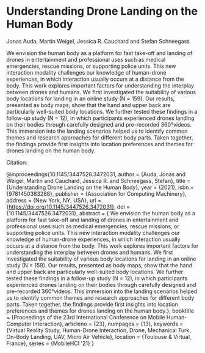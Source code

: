 # Understanding Drone Landing on the Human Body

Jonas Auda, Martin Weigel, Jessica R. Cauchard and Stefan Schneegass

We envision the human body as a platform for fast take-off and landing of drones
in entertainment and professional uses such as medical emergencies, rescue missions,
or supporting police units. This new interaction modality challenges our knowledge
of human-drone experiences, in which interaction usually occurs at a distance from
the body. This work explores important factors for understanding the interplay between
drones and humans. We first investigated the suitability of various body locations
for landing in an online study (N = 159). Our results, presented as body maps, show
that the hand and upper back are particularly well-suited body locations. We further
tested these findings in a follow-up study (N = 12), in which participants experienced
drones landing on their bodies through carefully designed and pre-recorded 360°videos.
This immersion into the landing scenarios helped us to identify common themes and
research approaches for different body parts. Taken together, the findings provide
first insights into location preferences and themes for drones landing on the human
body.


Citation:

@inproceedings{10.1145/3447526.3472031,
author = {Auda, Jonas and Weigel, Martin and Cauchard, Jessica R. and Schneegass, Stefan},
title = {Understanding Drone Landing on the Human Body},
year = {2021},
isbn = {9781450383288},
publisher = {Association for Computing Machinery},
address = {New York, NY, USA},
url = {https://doi.org/10.1145/3447526.3472031},
doi = {10.1145/3447526.3472031},
abstract = { We envision the human body as a platform for fast take-off and landing of drones
in entertainment and professional uses such as medical emergencies, rescue missions,
or supporting police units. This new interaction modality challenges our knowledge
of human-drone experiences, in which interaction usually occurs at a distance from
the body. This work explores important factors for understanding the interplay between
drones and humans. We first investigated the suitability of various body locations
for landing in an online study (N = 159). Our results, presented as body maps, show
that the hand and upper back are particularly well-suited body locations. We further
tested these findings in a follow-up study (N = 12), in which participants experienced
drones landing on their bodies through carefully designed and pre-recorded 360°videos.
This immersion into the landing scenarios helped us to identify common themes and
research approaches for different body parts. Taken together, the findings provide
first insights into location preferences and themes for drones landing on the human
body.},
booktitle = {Proceedings of the 23rd International Conference on Mobile Human-Computer Interaction},
articleno = {23},
numpages = {13},
keywords = {Virtual Reality Study, Human-Drone Interaction, Drone, Mechanical Turk, On-Body Landing, UAV, Micro Air Vehicle},
location = {Toulouse &amp; Virtual, France},
series = {MobileHCI '21}
}
